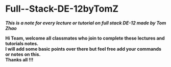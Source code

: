 # Full--Stack-DE-12byTomZ
_**This is a note for every lecture or tutorial on full stack DE-12 made by Tom Zhao**_

**Hi Team, welcome all classmates who join to complete these lectures and tutorials notes.**  
**I will add some basic points over there but feel free add your commands or notes on this.**    
**Thanks all !!!**  